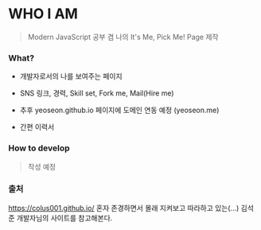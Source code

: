 # WHO I AM

> Modern JavaScript 공부 겸 나의 It's Me, Pick Me! Page 제작

### What?

* 개발자로서의 나를 보여주는 페이지

* SNS 링크, 경력, Skill set, Fork me, Mail(Hire me)

* 추후 yeoseon.github.io 페이지에 도메인 연동 예정 (yeoseon.me)

* 간편 이력서

### How to develop

> 작성 예정

### 출처

https://colus001.github.io/ 
혼자 존경하면서 몰래 지켜보고 따라하고 있는(...) 김석준 개발자님의 사이트를 참고해본다.
